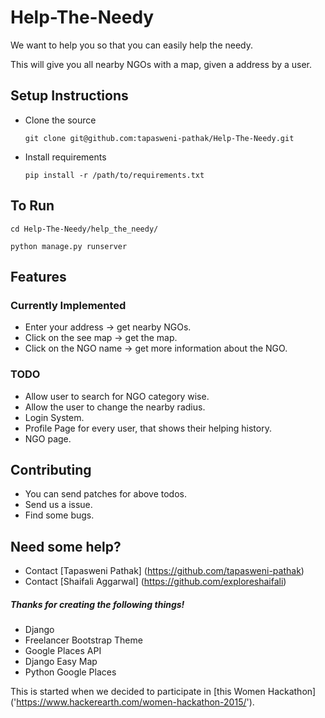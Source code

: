 # Help-The-Needy

We want to help you so that you can easily help the needy.

This will give you all nearby NGOs with a map, given a address by a user.


## Setup Instructions

* Clone the source

	```
	git clone git@github.com:tapasweni-pathak/Help-The-Needy.git
	```
* Install requirements

	```
	pip install -r /path/to/requirements.txt
	```


## To Run

```
cd Help-The-Needy/help_the_needy/

python manage.py runserver
```


## Features
### Currently Implemented

* Enter your address -> get nearby NGOs.
* Click on the see map -> get the map.
* Click on the NGO name -> get more information about the NGO.



### TODO

* Allow user to search for NGO category wise.
* Allow the user to change the nearby radius.
* Login System.
* Profile Page for every user, that shows their helping history.
* NGO page.



## Contributing

* You can send patches for above todos.
* Send us a issue.
* Find some bugs.



## Need some help?

* Contact [Tapasweni Pathak] (https://github.com/tapasweni-pathak)
* Contact [Shaifali Aggarwal] (https://github.com/exploreshaifali)



##### Thanks for creating the following things!

* Django
* Freelancer Bootstrap Theme
* Google Places API
* Django Easy Map
* Python Google Places





This is started when we decided to participate in [this Women Hackathon] ('https://www.hackerearth.com/women-hackathon-2015/').

